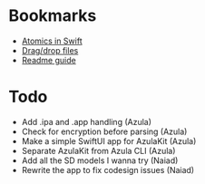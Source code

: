 # Bookmarks
- [Atomics in Swift](https://medium.com/macoclock/multi-threading-and-race-conditions-in-swift-13f3c8eb25c4)
- [Drag/drop files](https://developer.apple.com/forums/thread/696503)
- [Readme guide](https://dev.to/scottydocs/how-to-write-a-kickass-readme-5af9)

# Todo
- Add .ipa and .app handling (Azula)
- Check for encryption before parsing (Azula)
- Make a simple SwiftUI app for AzulaKit (Azula)
- Separate AzulaKit from Azula CLI (Azula)
- Add all the SD models I wanna try (Naiad)
- Rewrite the app to fix codesign issues (Naiad)
